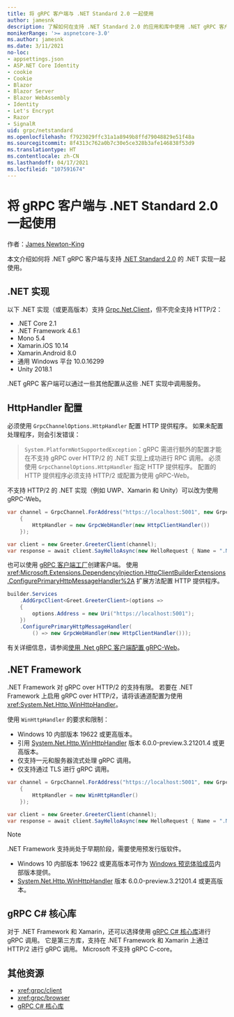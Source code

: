 ```yaml
---
title: 将 gRPC 客户端与 .NET Standard 2.0 一起使用
author: jamesnk
description: 了解如何在支持 .NET Standard 2.0 的应用和库中使用 .NET gRPC 客户端。
monikerRange: '>= aspnetcore-3.0'
ms.author: jamesnk
ms.date: 3/11/2021
no-loc:
- appsettings.json
- ASP.NET Core Identity
- cookie
- Cookie
- Blazor
- Blazor Server
- Blazor WebAssembly
- Identity
- Let's Encrypt
- Razor
- SignalR
uid: grpc/netstandard
ms.openlocfilehash: f7923029ffc31a1a8949b8ffd79048829e51f48a
ms.sourcegitcommit: 8f4313c762a0b7c30e5ce328b3afe146838f53d9
ms.translationtype: HT
ms.contentlocale: zh-CN
ms.lasthandoff: 04/17/2021
ms.locfileid: "107591674"
---
```

# <a name="use-grpc-client-with-net-standard-20"></a>将 gRPC 客户端与 .NET Standard 2.0 一起使用

作者：[James Newton-King](https://twitter.com/jamesnk)

本文介绍如何将 .NET gRPC 客户端与支持 [.NET Standard 2.0](/dotnet/standard/net-standard) 的 .NET 实现一起使用。

## <a name="net-implementations"></a>.NET 实现

以下 .NET 实现（或更高版本）支持 [Grpc.Net.Client](https://www.nuget.org/packages/Grpc.Net.Client/)，但不完全支持 HTTP/2：

* .NET Core 2.1
* .NET Framework 4.6.1
* Mono 5.4
* Xamarin.iOS 10.14
* Xamarin.Android 8.0
* 通用 Windows 平台 10.0.16299
* Unity 2018.1

.NET gRPC 客户端可以通过一些其他配置从这些 .NET 实现中调用服务。

## <a name="httphandler-configuration"></a>HttpHandler 配置

必须使用 `GrpcChannelOptions.HttpHandler` 配置 HTTP 提供程序。 如果未配置处理程序，则会引发错误：

> `System.PlatformNotSupportedException`：gRPC 需进行额外的配置才能在不支持 gRPC over HTTP/2 的 .NET 实现上成功进行 RPC 调用。 必须使用 `GrpcChannelOptions.HttpHandler` 指定 HTTP 提供程序。 配置的 HTTP 提供程序必须支持 HTTP/2 或配置为使用 gRPC-Web。

不支持 HTTP/2 的 .NET 实现（例如 UWP、Xamarin 和 Unity）可以改为使用 gRPC-Web。

```csharp
var channel = GrpcChannel.ForAddress("https://localhost:5001", new GrpcChannelOptions
    {
        HttpHandler = new GrpcWebHandler(new HttpClientHandler())
    });

var client = new Greeter.GreeterClient(channel);
var response = await client.SayHelloAsync(new HelloRequest { Name = ".NET" });
```

也可以使用 [gRPC 客户端工厂](xref:grpc/clientfactory)创建客户端。 使用 <xref:Microsoft.Extensions.DependencyInjection.HttpClientBuilderExtensions.ConfigurePrimaryHttpMessageHandler%2A> 扩展方法配置 HTTP 提供程序。

```csharp
builder.Services
    .AddGrpcClient<Greet.GreeterClient>(options =>
    {
        options.Address = new Uri("https://localhost:5001");
    })
    .ConfigurePrimaryHttpMessageHandler(
        () => new GrpcWebHandler(new HttpClientHandler()));
```

有关详细信息，请参阅[使用 .Net gRPC 客户端配置 gRPC-Web](xref:grpc/browser#configure-grpc-web-with-the-net-grpc-client)。

## <a name="net-framework"></a>.NET Framework

.NET Framework 对 gRPC over HTTP/2 的支持有限。 若要在 .NET Framework 上启用 gRPC over HTTP/2，请将该通道配置为使用 <xref:System.Net.Http.WinHttpHandler>。

使用 `WinHttpHandler` 的要求和限制：

* Windows 10 内部版本 19622 或更高版本。
* 引用 [System.Net.Http.WinHttpHandler](https://www.nuget.org/packages/System.Net.Http.WinHttpHandler/) 版本 6.0.0-preview.3.21201.4 或更高版本。
* 仅支持一元和服务器流式处理 gRPC 调用。
* 仅支持通过 TLS 进行 gRPC 调用。

```csharp
var channel = GrpcChannel.ForAddress("https://localhost:5001", new GrpcChannelOptions
    {
        HttpHandler = new WinHttpHandler()
    });

var client = new Greeter.GreeterClient(channel);
var response = await client.SayHelloAsync(new HelloRequest { Name = ".NET" });
```

> [!NOTE]
> .NET Framework 支持尚处于早期阶段，需要使用预发行版软件。
> * Windows 10 内部版本 19622 或更高版本可作为 [Windows 预览体验成员](https://insider.windows.com/)内部版本提供。
> * [System.Net.Http.WinHttpHandler](https://www.nuget.org/packages/System.Net.Http.WinHttpHandler/) 版本 6.0.0-preview.3.21201.4 或更高版本。

## <a name="grpc-c-core-library"></a>gRPC C# 核心库

对于 .NET Framework 和 Xamarin，还可以选择使用 [gRPC C# 核心库](https://grpc.io/docs/languages/csharp/quickstart/)进行 gRPC 调用。 它是第三方库，支持在 .NET Framework 和 Xamarin 上通过 HTTP/2 进行 gRPC 调用。 Microsoft 不支持 gRPC C-core。

## <a name="additional-resources"></a>其他资源

* <xref:grpc/client>
* <xref:grpc/browser>
* [gRPC C# 核心库](https://grpc.io/docs/languages/csharp/quickstart/)
